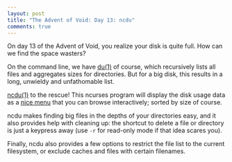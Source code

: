 ```yaml
---
layout: post
title: "The Advent of Void: Day 13: ncdu"
comments: true
---
```


On day 13 of the Advent of Void, you realize your disk is quite full.
How can we find the space wasters?

On the command line, we have [du(1)](https://man.voidlinux/du.1) of
course, which recursively lists all files and aggregates sizes for
directories.  But for a big disk, this results in a long, unwieldy and
unfathomable list.

[ncdu(1)](https://man.voidlinux.eu/ncdu.1) to the rescue!
This ncurses program will display the disk usage data as a
[nice menu](https://dev.yorhel.nl/ncdu/scr)
that you can browse interactively; sorted by size of course.

ncdu makes finding big files in the depths of your directories easy,
and it also provides help with cleaning up: the shortcut to delete a
file or directory is just a keypress away (use `-r` for read-only mode
if that idea scares you).

Finally, ncdu also provides a few options to restrict the file list to
the current filesystem, or exclude caches and files with certain
filenames.
